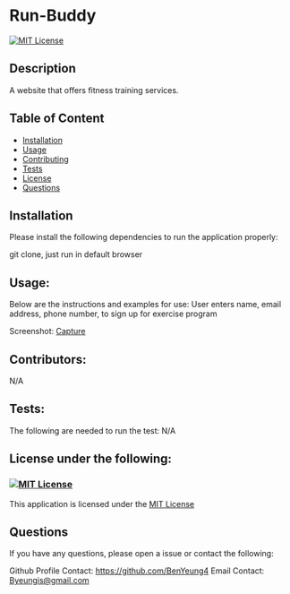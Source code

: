 # Run-Buddy

[![MIT License](https://img.shields.io/badge/License-MIT-blue)](https://choosealicense.com/licenses/mit/)

## Description

A website that offers fitness training services.

## Table of Content

- [Installation](#Installation)
- [Usage](#Usage)
- [Contributing](#Contributing)
- [Tests](#Tests)
- [License](#License)
- [Questions](#Questions)

## Installation

Please install the following dependencies to run the application properly:

git clone, just run in default browser

## Usage:

Below are the instructions and examples for use:
User enters name, email address, phone number, to sign up for exercise program

Screenshot:
[Capture](https://user-images.githubusercontent.com/52897163/174943051-5b324d65-ba42-4a0d-9587-0adae5aa6fbe.JPG)

## Contributors:

N/A

## Tests:

The following are needed to run the test:
N/A

## License under the following:

### [![MIT License](https://img.shields.io/badge/License-MIT-blue)](https://choosealicense.com/licenses/mit/)

This application is licensed under the [MIT License](https://choosealicense.com/licenses/mit/)

## Questions

If you have any questions, please open a issue or contact the following:

Github Profile Contact: https://github.com/BenYeung4
Email Contact: Byeungis@gmail.com
